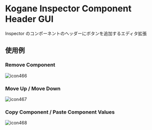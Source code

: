 # Kogane Inspector Component Header GUI

Inspector のコンポーネントのヘッダーにボタンを追加するエディタ拡張

## 使用例

### Remove Component

![icon466](https://user-images.githubusercontent.com/6134875/196015980-50e9065a-2ce4-480d-a053-cbb1640a304a.gif)

### Move Up / Move Down

![icon467](https://user-images.githubusercontent.com/6134875/196015982-b05d32dd-0ce4-4045-85d1-dac14a03face.gif)

### Copy Component / Paste Component Values

![icon468](https://user-images.githubusercontent.com/6134875/196015984-b2ce7cff-5a42-48ec-89fa-71bc8afd01c8.gif)
